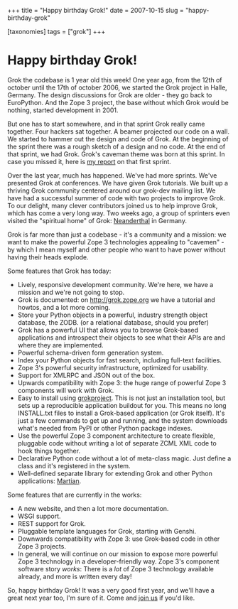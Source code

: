 +++
title = "Happy birthday Grok!"
date = 2007-10-15
slug = "happy-birthday-grok"

[taxonomies]
tags = ["grok"]
+++

# Happy birthday Grok!

Grok the codebase is 1 year old this week! One year ago, from the 12th
of october until the 17th of october 2006, we started the Grok project
in Halle, Germany. The design discussions for Grok are older - they go
back to EuroPython. And the Zope 3 project, the base without which Grok
would be nothing, started development in 2001.

But one has to start somewhere, and in that sprint Grok really came
together. Four hackers sat together. A beamer projected our code on a
wall. We started to hammer out the design and code of Grok. At the
beginning of the sprint there was a rough sketch of a design and no
code. At the end of that sprint, we had Grok. Grok's caveman theme was
born at this sprint. In case you missed it, here is [my
report](http://faassen.n--tree.net/blog/view/weblog/2006/11/09/0) on
that first sprint.

Over the last year, much has happened. We've had more sprints. We've
presented Grok at conferences. We have given Grok tutorials. We built up
a thriving Grok community centered around our grok-dev mailing list. We
have had a successful summer of code with two projects to improve Grok.
To our delight, many clever contributors joined us to help improve Grok,
which has come a very long way. Two weeks ago, a group of sprinters even
visited the "spiritual home" of Grok:
[Neanderthal](http://en.wikipedia.org/wiki/Neanderthal%2C_Germany) in
Germany.

Grok is far more than just a codebase - it's a community and a mission:
we want to make the powerful Zope 3 technologies appealing to
"cavemen" - by which I mean myself and other people who want to have
power without having their heads explode.

Some features that Grok has today:

- Lively, responsive development community. We're here, we have a
  mission and we're not going to stop.
- Grok is documented: on <http://grok.zope.org> we have a tutorial and
  howtos, and a lot more coming.
- Store your Python objects in a powerful, industry strength object
  database, the ZODB. (or a relational database, should you prefer)
- Grok has a powerful UI that allows you to browse Grok-based
  applications and introspect their objects to see what their APIs are
  and where they are implemented.
- Powerful schema-driven form generation system.
- Index your Python objects for fast search, including full-text
  facilities.
- Zope 3's powerful security infrastructure, optimized for usability.
- Support for XMLRPC and JSON out of the box.
- Upwards compatibility with Zope 3: the huge range of powerful Zope 3
  components will work with Grok.
- Easy to install using
  [grokproject](http://pypi.python.org/pypi/grokproject). This is not
  just an installation tool, but sets up a reproducible application
  buildout for you. This means no long INSTALL.txt files to install a
  Grok-based application (or Grok itself). It's just a few commands to
  get up and running, and the system downloads what's needed from PyPI
  or other Python package indexes.
- Use the powerful Zope 3 component architecture to create flexible,
  pluggable code without writing a lot of separate ZCML XML code to hook
  things together.
- Declarative Python code without a lot of meta-class magic. Just define
  a class and it's registered in the system.
- Well-defined separate library for extending Grok and other Python
  applications: [Martian](http://pypi.python.org/pypi/martian).

Some features that are currently in the works:

- A new website, and then a lot more documentation.
- WSGI support.
- REST support for Grok.
- Pluggable template languages for Grok, starting with Genshi.
- Downwards compatibility with Zope 3: use Grok-based code in other Zope
  3 projects.
- In general, we will continue on our mission to expose more powerful
  Zope 3 technology in a developer-friendly way. Zope 3's component
  software story _works_: There is a _lot_ of Zope 3 technology
  available already, and more is written every day!

So, happy birthday Grok! It was a very good first year, and we'll have a
great next year too, I'm sure of it. Come and [join
us](http://mail.zope.org/mailman/listinfo/grok-dev) if you'd like.
